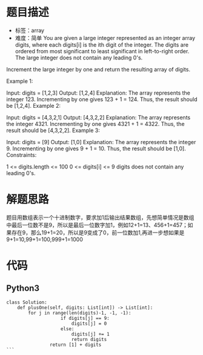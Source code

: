 # 题目描述
- 标签：array
- 难度：简单
You are given a large integer represented as an integer array digits, where each digits[i] is the ith digit of the integer. The digits are ordered from most significant to least significant in left-to-right order. The large integer does not contain any leading 0's.

Increment the large integer by one and return the resulting array of digits.

Example 1:

Input: digits = [1,2,3]
Output: [1,2,4]
Explanation: The array represents the integer 123.
Incrementing by one gives 123 + 1 = 124.
Thus, the result should be [1,2,4].
Example 2:

Input: digits = [4,3,2,1]
Output: [4,3,2,2]
Explanation: The array represents the integer 4321.
Incrementing by one gives 4321 + 1 = 4322.
Thus, the result should be [4,3,2,2].
Example 3:

Input: digits = [9]
Output: [1,0]
Explanation: The array represents the integer 9.
Incrementing by one gives 9 + 1 = 10.
Thus, the result should be [1,0].
Constraints:

1 <= digits.length <= 100
0 <= digits[i] <= 9
digits does not contain any leading 0's.


# 解题思路
题目用数组表示一个十进制数字，要求加1后输出结果数组，先想简单情况是数组中最后一位数不是9，所以是最后一位数字加1，例如12+1=13、456+1=457；如果存在9，那么19+1=20，所以是9变成了0，前一位数加1,再进一步想如果是9+1=10,99+1=100,999+1=1000


# 代码
## Python3
```
class Solution:
    def plusOne(self, digits: List[int]) -> List[int]:
        for j in range(len(digits)-1, -1, -1):
                    if digits[j] == 9:
                        digits[j] = 0
                    else:
                        digits[j] += 1
                        return digits
                return [1] + digits
``` 

